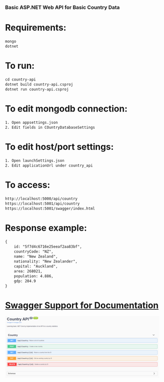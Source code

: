 
### Basic ASP.NET Web API for Basic Country Data 

# Requirements:
```
mongo
dotnet
```

# To run:
```
cd country-api
dotnet build country-api.csproj
dotnet run country-api.csproj
```

# To edit mongodb connection:
```
1. Open appsettings.json
2. Edit fields in COuntryDatabaseSettings
```

# To edit host/port settings:
```
1. Open launchSettings.json
2. Edit applicationUrl under country_api
```

# To access:
```
http://localhost:5000/api/country
https://localhost:5001/api/country
https://localhost:5001/swagger/index.html
```

# Response example:
```
{
    id: "5f7d4c6716e25eeaf2aa83bf",
    countryCode: "NZ",
    name: "New Zealand",
    nationality: "New Zealander",
    capital: "Auckland",
    area: 268021,
    population: 4.886,
    gdp: 204.9
}
```

# [Swagger Support for Documentation](https://localhost:5001/swagger/index.html)
![](Docs/swagger.png)
